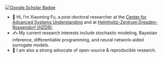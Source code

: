 [![Google Scholar Badge](https://img.shields.io/badge/Google-Scholar-blue)](https://scholar.google.com/citations?user=Sbt6RMsAAAAJ&hl=en)
- 👋 Hi, I’m Xiaoming Fu, a post-doctoral researcher at the [Center for Advanced Systems Understanding](https://www.casus.science/) and at [Helmholtz-Zentrum Dresden-Rossendorf (HZDR)](https://hzdr.de). 
- ✍️ My current research interests include stochastic modeling, Bayesian inference, differentiable programming, and neural network-aided surrogate models.
- 🌱 I am also a strong advocate of open-source & reproducible research. 
